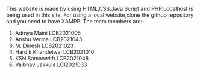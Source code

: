 This website is made by using HTML,CSS,Java Script and PHP.Localhost is being used in this site.
For using a local website,clone the github repository and you need to have XAMPP.
The team members are:-
1) Admya Maini LCB2021005 
2) Anshu Verma LCB2021043
3) M. Dinesh LCB2021023
4) Hardik Khandelwal LCB2021010
5) KSN Samanwith LCB2021048
6) Vaibhav Jakkula LCI2021033
